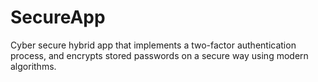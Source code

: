 # SecureApp
Cyber secure hybrid app that implements a two-factor authentication process, and encrypts stored passwords on a secure way using modern algorithms.
